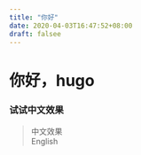 ```yaml
---
title: "你好"
date: 2020-04-03T16:47:52+08:00
draft: falsee
---
```


# 你好，hugo  
### 试试中文效果  
> 中文效果  
> English


